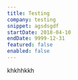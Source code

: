 ```yaml
---
title: Testing
company: testing
snippet: agsdsgdf
startDate: 2018-04-10
endDate: 9999-12-31
featured: false
enabled: false
---
```

khkhhkkh
